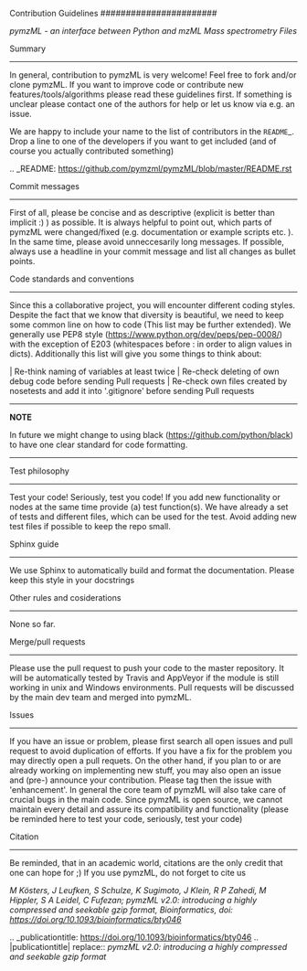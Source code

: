 Contribution Guidelines
#######################

*pymzML - an interface between Python and mzML Mass spectrometry Files*

Summary
*******

In general, contribution to pymzML is very welcome! Feel free to fork and/or clone
pymzML. If you want to improve code or contribute new features/tools/algorithms
please read these guidelines first. If something is unclear please contact one
of the authors for help or let us know via e.g. an issue.

We are happy to include your name to the list of contributors in the `README`_.
Drop a line to one of the developers if you want to get included (and of course
you actually contributed something)

.. _README:
   https://github.com/pymzml/pymzML/blob/master/README.rst

Commit messages
***************

First of all, please be concise and as descriptive (explicit is better than
implicit :) ) as possible. It is always
helpful to point out, which parts of pymzML were changed/fixed (e.g.
documentation or example scripts etc. ). In the same time, please avoid
unneccesarily long messages.
If possible, always use a headline in your commit message and list all changes as bullet points.


Code standards and conventions
******************************

Since this a collaborative project, you will encounter different coding styles.
Despite the fact that we know that diversity is beautiful, we need to keep some
common line on how to code (This list may be further extended). We generally use
PEP8 style (https://www.python.org/dev/peps/pep-0008/) with the exception of
E203 (whitespaces before : in order to align values in dicts). Additionally 
this list will give you some things to think about:

  | Re-think naming of variables at least twice
  | Re-check deleting of own debug code before sending Pull requests
  | Re-check own files created by nosetests and add it into '.gitignore' before sending Pull requests
  
---
**NOTE**

In future we might change to using black (https://github.com/python/black) to have one clear standard for code formatting.

---


Test philosophy
***************

Test your code! Seriously, test you code! If you add new functionality or nodes
at the same time provide (a) test function(s). We have already a set of tests
and different files, which can be used for the test. Avoid adding new test files
if possible to keep the repo small.


Sphinx guide
************

We use Sphinx to automatically build and format the documentation. Please keep
this style in your docstrings


Other rules and cosiderations
*****************************

None so far.

Merge/pull requests
*******************

Please use the pull request to push your code to the master repository. It will
be automatically tested by Travis and AppVeyor if the module is still working in
unix and Windows environments. Pull requests will be discussed by the main dev
team and merged into pymzML.


Issues
******

If you have an issue or problem, please first search all open issues and pull
request to avoid duplication of efforts. If you have a fix for the problem you
may directly open a pull requets. On the other hand, if you plan to or
are already working on implementing new stuff, you may also open an issue and
(pre-) announce your contribution. Please tag then the issue with
'enhancement'. In general the core team of pymzML will also take care of crucial
bugs in the main code. Since pymzML is open source, we cannot maintain every detail
and assure its compatibility and functionality (please be reminded here to test
your code, seriously, test your code)


Citation
********

Be reminded, that in an academic world, citations are the only credit that one can hope for ;)
If you use pymzML, do not forget to cite us

*M Kösters, J Leufken, S Schulze, K Sugimoto, J Klein, R P Zahedi, M Hippler, S A Leidel, C Fufezan; pymzML v2.0: introducing a highly compressed and seekable gzip format, Bioinformatics, doi: https://doi.org/10.1093/bioinformatics/bty046*

.. _publicationtitle: https://doi.org/10.1093/bioinformatics/bty046
.. |publicationtitle| replace:: *pymzML v2.0: introducing a highly compressed and seekable gzip format*
